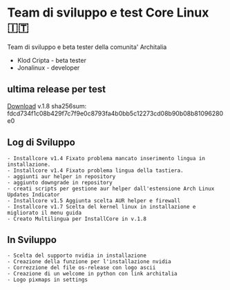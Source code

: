 # Team di sviluppo e test Core Linux 🇮🇹 
Team di sviluppo e beta tester della comunita' Architalia

- Klod Cripta - beta tester
- Jonalinux - developer

## ultima release per test
[Download](https://drive.google.com/file/d/1ZszQ-0ke65Ya40a_7zBCXuKxh3F0E6sq/view?usp=sharing) v.1.8 sha256sum: fdcd734f1c08b429f7c7f9e0c8793fa4b0bb5c12273cd08b90b08b81096280e0


## Log di Sviluppo

```
- Installcore v1.4 Fixato problema mancato inserimento lingua in installazione.
- Installcore v1.4 Fixato problema lingua della tastiera.
- aggiunti aur helper in repository
- aggiunto downgrade in repository
- creati scripts per gestione aur helper dall'estensione Arch Linux Updates Indicator
- Installcore v1.5 Aggiunta scelta AUR helper e firewall
- Installcore v1.7 Scelta del kernel linux in installazione e migliorato il menu guida
- Creato Multilingua per InstallCore in v.1.8
```

## In Sviluppo

```
- Scelta del supporto nvidia in installazione
- Creazione della funzione per l'installazione nvidia
- Correzzione del file os-release con logo ascii
- Creazione di un welcome in python con link architalia
- Logo pixmaps in settings 
```

